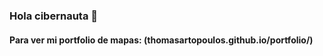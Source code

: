### Hola cibernauta 👋

#### Para ver mi portfolio de mapas: (thomasartopoulos.github.io/portfolio/)
